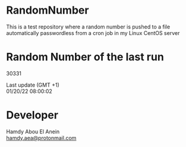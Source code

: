 # RandomNumber    
This is a test repository where a random number is pushed to a file automatically passwordless from a cron job in my Linux CentOS server    
# Random Number of the last run   
30331
      
Last update (GMT +1)    
01/20/22 08:00:02
# Developer    
Hamdy Abou El Anein   
hamdy.aea@protonmail.com
